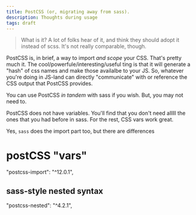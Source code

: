 ```yaml
---
title: PostCSS (or, migrating away from sass).
description: Thoughts during usage
tags: draft
---
```


> What is it? A lot of folks hear of it, and think they should adopt it instead of scss. It's not really comparable, though.

PostCSS is, in brief, a way to import _and scope_ your CSS. That's pretty much it. The cool/powerfule/interesting/useful ting is that it will generate a "hash" of css names and make those availalbe to your JS.  So, whatever you're doing in JS-land can directly "communicate" with or reference the CSS output that PostCSS provides.

You can use PostCSS _in tandem_ with sass if you wish. But, you may not need to.

PostCSS does not have variables. You'll find that you don't need alllll the ones that you had before in sass. For the rest, CSS vars work great.


Yes, `sass` does the import part too, but there are differences


# postCSS "vars"
  "postcss-import": "^12.0.1",


## sass-style nested syntax
"postcss-nested": "^4.2.1",
